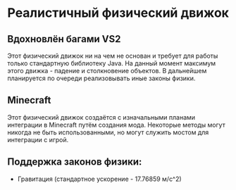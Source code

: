 # Реалистичный физический движок
## Вдохновлён багами VS2
Этот физический движок ни на чем не основан и требует для работы только стандартную библиотеку Java.
На данный момент максимум этого движка - падение и столкновение объектов. В дальнейшем планируется по очереди реализовывать
иные законы физики.
## Minecraft
Этот физический движок создаётся с изначальными планами интеграции в Minecraft путём создания мода.
Некоторые методы могут никогда не быть использованными, но могут служить мостом для интеграции с игрой.
## Поддержка законов физики:
* Гравитация (стандартное ускорение - 17.76859 м/с^2)